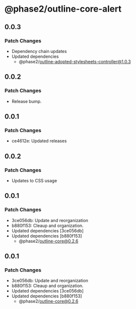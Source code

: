 # @phase2/outline-core-alert

## 0.0.3

### Patch Changes

- Dependency chain updates
- Updated dependencies
  - @phase2/outline-adopted-stylesheets-controller@1.0.3

## 0.0.2

### Patch Changes

- Release bump.

## 0.0.1

### Patch Changes

- ce4612e: Updated releases

## 0.0.2

### Patch Changes

- Updates to CSS usage

## 0.0.1

### Patch Changes

- 3ce056db: Update and reorganization
- b880f153: Cleaup and organization.
- Updated dependencies [3ce056db]
- Updated dependencies [b880f153]
  - @phase2/outline-core@0.2.6

## 0.0.1

### Patch Changes

- 3ce056db: Update and reorganization
- b880f153: Cleaup and organization.
- Updated dependencies [3ce056db]
- Updated dependencies [b880f153]
  - @phase2/outline-core@0.2.6

